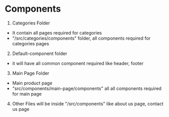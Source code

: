 # Components 
1.  Categories Folder
*   It contain all pages required for categories
*   "/src/categories/components" folder, all components required for categories pages
2.  Default-component folder
*   it will have all common component required like header, footer
3.  Main Page Folder
*   Main product page 
*   "src/components/main-page/components" all all components required for main page
4.  Other Files will be inside "/src/components" like about us page, contact us page